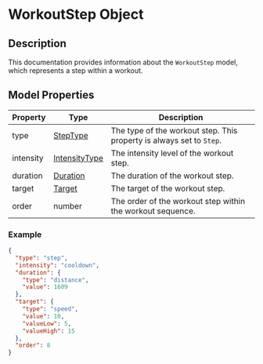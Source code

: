 # WorkoutStep Object

## Description
This documentation provides information about the `WorkoutStep` model, which represents a step within a workout.

## Model Properties

| Property          | Type                                                  | Description                                                    |
|-------------------|-------------------------------------------------------|----------------------------------------------------------------|
| type              | [StepType](../enums/steptype.md)        | The type of the workout step. This property is always set to `Step`. |
| intensity         | [IntensityType](../enums/intensity.md)  | The intensity level of the workout step.                      |
| duration          | [Duration](duration.md)                                         | The duration of the workout step.                             |
| target            | [Target](target.md)                           | The target of the workout step.                               |
| order             | number | The order of the workout step within the workout sequence. |
### Example

```json
{
  "type": "step",
  "intensity": "cooldown",
  "duration": {
    "type": "distance",
    "value": 1609
  },
  "target": {
    "type": "speed",
    "value": 10,
    "valueLow": 5,
    "valueHigh": 15
  },
  "order": 8
}
```
